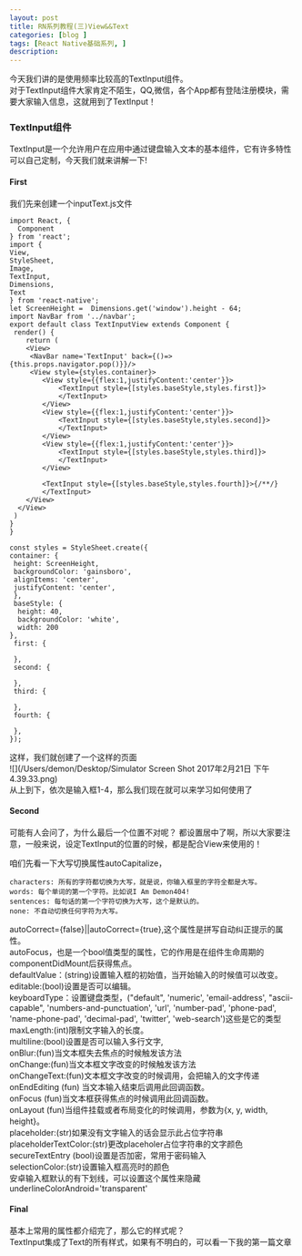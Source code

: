 ```yaml
---
layout: post
title: RN系列教程(三)View&&Text
categories: [blog ]
tags: [React Native基础系列, ]
description: 
---  
```


今天我们讲的是使用频率比较高的TextInput组件。  
对于TextInput组件大家肯定不陌生，QQ,微信，各个App都有登陆注册模块，需要大家输入信息，这就用到了TextInput！  

###   TextInput组件  

TextInput是一个允许用户在应用中通过键盘输入文本的基本组件，它有许多特性可以自己定制，今天我们就来讲解一下!  
####	First  
我们先来创建一个inputText.js文件   
	 
	import React, {
  	  Component
	} from 'react';
	import {
  	View,
  	StyleSheet,
  	Image,
  	TextInput,
  	Dimensions,
  	Text
	} from 'react-native';
	let ScreenHeight = 	Dimensions.get('window').height - 64;
	import NavBar from '../navbar';
	export default class TextInputView extends Component {
 	 render() {
    	return (
      	<View>
       	 <NavBar name='TextInput' back={()=>{this.props.navigator.pop()}}/>
       	 <View style={styles.container}>
          	<View style={{flex:1,justifyContent:'center'}}>
           		<TextInput style={[styles.baseStyle,styles.first]}>
           		</TextInput>
          	</View>
          	<View style={{flex:1,justifyContent:'center'}}>
            	<TextInput style={[styles.baseStyle,styles.second]}>
           		</TextInput>
          	</View>
          	<View style={{flex:1,justifyContent:'center'}}>
           		<TextInput style={[styles.baseStyle,styles.third]}>
            	</TextInput>
          	</View>

            <TextInput style={[styles.baseStyle,styles.fourth]}>{/**/}
            </TextInput>
        </View>
      </View>
   	 )
  	}
	}

	const styles = StyleSheet.create({
  	container: {
   	 height: ScreenHeight,
   	 backgroundColor: 'gainsboro',
   	 alignItems: 'center',
   	 justifyContent: 'center',
 	 },
 	 baseStyle: {
  	  height: 40,
  	  backgroundColor: 'white',
  	  width: 200
  	},
 	 first: {
	
 	 },
 	 second: {
		
 	 },
 	 third: {
	
  	 },
  	 fourth: {

  	 },
	});
	
这样，我们就创建了一个这样的页面  
![](/Users/demon/Desktop/Simulator Screen Shot 2017年2月21日 下午4.39.33.png)  
从上到下，依次是输入框1-4，那么我们现在就可以来学习如何使用了  

####	Second  
可能有人会问了，为什么最后一个位置不对呢？
都设置居中了啊，所以大家要注意，一般来说，设定TextInput的位置的时候，都是配合View来使用的！  

咱们先看一下大写切换属性autoCapitalize，   
 
	characters: 所有的字符都切换为大写，就是说，你输入框里的字符全都是大写。  
	words: 每个单词的第一个字符。比如说I Am Demon404!  
	sentences: 每句话的第一个字符切换为大写，这个是默认的。  
	none: 不自动切换任何字符为大写。    
autoCorrect={false}||autoCorrect={true},这个属性是拼写自动纠正提示的属性。  
autoFocus，也是一个bool值类型的属性，它的作用是在组件生命周期的componentDidMount后获得焦点。  
defaultValue：(string)设置输入框的初始值，当开始输入的时候值可以改变。  
editable:(bool)设置是否可以编辑。  
keyboardType：设置键盘类型，("default", 'numeric', 'email-address', "ascii-capable", 'numbers-and-punctuation', 'url', 'number-pad', 'phone-pad', 'name-phone-pad', 'decimal-pad', 'twitter', 'web-search')这些是它的类型  
maxLength:(int)限制文字输入的长度。    
multiline:(bool)设置是否可以输入多行文字,  
onBlur:(fun)当文本框失去焦点的时候触发该方法  
onChange:(fun)当文本框文字改变的时候触发该方法  
onChangeText:(fun)文本框文字改变的时候调用，会把输入的文字传递    
onEndEditing (fun) 当文本输入结束后调用此回调函数。  
onFocus (fun)当文本框获得焦点的时候调用此回调函数。  
onLayout (fun)当组件挂载或者布局变化的时候调用，参数为{x, y, width, height}。  
placeholder:(str)如果没有文字输入的话会显示此占位字符串  
placeholderTextColor:(str)更改placeholer占位字符串的文字颜色  
secureTextEntry (bool)设置是否加密，常用于密码输入  
selectionColor:(str)设置输入框高亮时的颜色  
安卓输入框默认的有下划线，可以设置这个属性来隐藏  
underlineColorAndroid='transparent'   
####	Final 
基本上常用的属性都介绍完了，那么它的样式呢？  
TextInput集成了Text的所有样式，如果有不明白的，可以看一下我的第一篇文章  




  

	
		